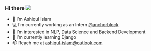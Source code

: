 ### Hi there ![](https://komarev.com/ghpvc/?username=luqisha)
- 👋 I’m Ashiqul Islam
- 💻 I’m currently working as an Intern [@anchorblock](https://github.com/anchorblock)
- 👀 I’m interested in NLP, Data Science and Backend Development
- 🌱 I’m currently learning Django 
- 📫 Reach me at ashiqul-islam@outlook.com

<!--
**luqisha/luqisha** is a ✨ _special_ ✨ repository because its `README.md` (this file) appears on your GitHub profile.

Here are some ideas to get you started:

- 🔭 I’m currently working on ...
- 🌱 I’m currently learning ...
- 👯 I’m looking to collaborate on ...
- 🤔 I’m looking for help with ...
- 💬 Ask me about ...
- 📫 How to reach me: ...
- 😄 Pronouns: ...
- ⚡ Fun fact: ...
-->
